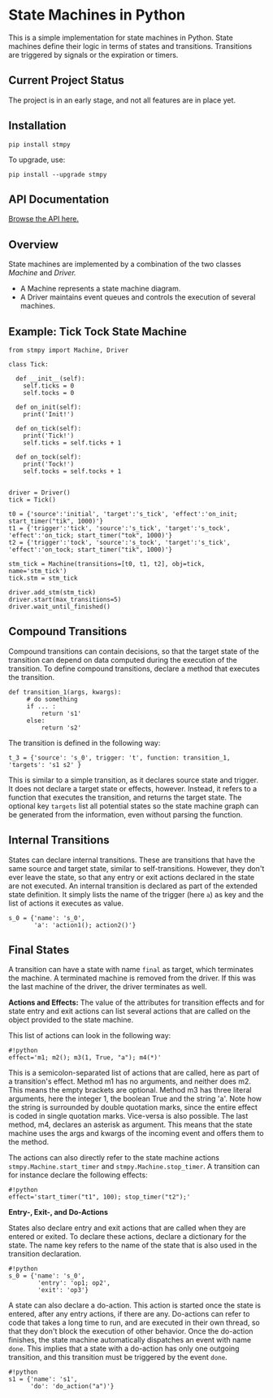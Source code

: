 ---
---

# State Machines in Python

This is a simple implementation for state machines in Python.
State machines define their logic in terms of states and transitions.
Transitions are triggered by signals or the expiration or timers.


## Current Project Status

The project is in an early stage, and not all features are in place yet.


## Installation

    pip install stmpy

To upgrade, use:

    pip install --upgrade stmpy


## API Documentation

[Browse the API here.](./stmpy/index.html)


## Overview

State machines are implemented by a combination of the two classes *Machine* and *Driver.*

* A Machine represents a state machine diagram.
* A Driver maintains event queues and controls the execution of several machines.


## Example: Tick Tock State Machine

    from stmpy import Machine, Driver

    class Tick:

      def __init__(self):
        self.ticks = 0
        self.tocks = 0

      def on_init(self):
        print('Init!')

      def on_tick(self):
        print('Tick!')
        self.ticks = self.ticks + 1

      def on_tock(self):
        print('Tock!')
        self.tocks = self.tocks + 1


    driver = Driver()
    tick = Tick()

    t0 = {'source':'initial', 'target':'s_tick', 'effect':'on_init; start_timer("tik", 1000)'}
    t1 = {'trigger':'tick', 'source':'s_tick', 'target':'s_tock', 'effect':'on_tick; start_timer("tok", 1000)'}
    t2 = {'trigger':'tock', 'source':'s_tock', 'target':'s_tick', 'effect':'on_tock; start_timer("tik", 1000)'}

    stm_tick = Machine(transitions=[t0, t1, t2], obj=tick, name='stm_tick')
    tick.stm = stm_tick

    driver.add_stm(stm_tick)
    driver.start(max_transitions=5)
    driver.wait_until_finished()


## Compound Transitions

Compound transitions can contain decisions, so that the target state of the
transition can depend on data computed during the execution of the transition.
To define compound transitions, declare a method that executes the transition.

    def transition_1(args, kwargs):
         # do something
         if ... :           
             return 's1'
         else:
             return 's2'

The transition is defined in the following way:

    t_3 = {'source': 's_0', trigger: 't', function: transition_1, 'targets': 's1 s2' }

This is similar to a simple transition, as it declares source state and trigger.
It does not declare a target state or effects, however. Instead, it refers to a
function that executes the transition, and returns the target state.
The optional key `targets` list all potential states so the state machine
graph can be generated from the information, even without parsing the function.

## Internal Transitions

States can declare internal transitions. These are transitions that have the
same source and target state, similar to self-transitions. However, they don't ever
leave the state, so that any entry or exit actions declared in the state are not executed.
An internal transition is declared as part of the extended state definition. 
It simply lists the name of the trigger (here `a`) as key and the list of actions it executes
as value.

    s_0 = {'name': 's_0',
           'a': 'action1(); action2()'}

## Final States

A transition can have a state with name `final` as target, which terminates the machine.
A terminated machine is removed from the driver. If this was the last machine of the driver, 
the driver terminates as well.

**Actions and Effects:**
The value of the attributes for transition effects and for state entry
and exit actions can list several actions that are called on the object
provided to the state machine.

This list of actions can look in the following way:

    #!python
    effect='m1; m2(); m3(1, True, "a"); m4(*)'

This is a semicolon-separated list of actions that are called, here as
part of a transition's effect. Method m1 has no arguments, and neither
does m2. This means the empty brackets are optional. Method m3 has three
literal arguments, here the integer 1, the boolean True and the string
'a'. Note how the string is surrounded by double quotation marks, since
the entire effect is coded in single quotation marks. Vice-versa is also
possible. The last method, m4, declares an asterisk as argument. This
means that the state machine uses the args and kwargs of the incoming
event and offers them to the method.

The actions can also directly refer to the state machine actions
`stmpy.Machine.start_timer` and `stmpy.Machine.stop_timer`.
A transition can for instance declare the following effects:

    #!python
    effect='start_timer("t1", 100); stop_timer("t2");'

**Entry-, Exit-, and Do-Actions**

States also declare entry and exit actions that are called when they are entered or exited.
To declare these actions, declare a dictionary for the state. The name key refers to
the name of the state that is also used in the transition declaration.

    #!python
    s_0 = {'name': 's_0',
            'entry': 'op1; op2',
            'exit': 'op3'}

A state can also declare a do-action. This action is started once the state is entered, 
after any entry actions, if there are any. Do-actions can refer to code that takes a long time
to run, and are executed in their own thread, so that they don't block the execution of other 
behavior. Once the do-action finishes, the state machine automatically dispatches an event 
with name `done`. This implies that a state with a do-action has only one outgoing transition, and this
transition must be triggered by the event `done`.

    #!python
    s1 = {'name': 's1', 
          'do': 'do_action("a")'}